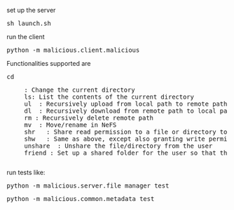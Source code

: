 set up the server
<pre>sh launch.sh</pre>

run the client
<pre>python -m malicious.client.malicious</pre>

Functionalities supported are

<pre>
cd <dir>: Change the current directory
ls: List the contents of the current directory
ul <local> <remote>: Recursively upload from local path to remote path
dl <remote> <local>: Recursively download from remote path to local path
rm <remote>: Recursively delete remote path
mv <from> <to>: Move/rename in NeFS
shr <path> <user> <shared name>: Share read permission to a file or directory to a user under a certain name
shw <path> <user> <shared name>: Same as above, except also granting write permission (read permission implied)
unshare <path> <user>: Unshare the file/directory from the user
friend <user>: Set up a shared folder for the user so that the user can now share files with you
</pre>


run tests like:
<pre>python -m malicious.server.file_manager_test</pre>

<pre>python -m malicious.common.metadata_test</pre>
